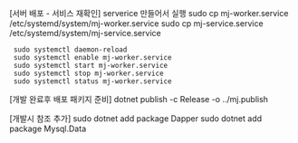 [서버 배포 - 서비스 재확인]
     serverice 만들어서 실행
     sudo cp mj-worker.service /etc/systemd/system/mj-worker.service
     sudo cp mj-service.service /etc/systemd/system/mj-service.service

     sudo systemctl daemon-reload
     sudo systemctl enable mj-worker.service
     sudo systemctl start mj-worker.service
     sudo systemctl stop mj-worker.service
     sudo systemctl status mj-worker.service 

[개발 완료후 배포 패키지 준비]
     dotnet publish -c Release -o ../mj.publish 

[개발시 참조 추가]
     sudo dotnet add package Dapper
     sudo dotnet add package Mysql.Data
     